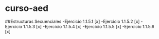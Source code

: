 # curso-aed
##Estructuras Secuenciales
-Ejercicio 1.1.5.1 [x]
-Ejercicio 1.1.5.2 [x]
-Ejercicio 1.1.5.3 [x]
-Ejercicio 1.1.5.4 [x]
-Ejercicio 1.1.5.5 [x]
-Ejercicio 1.1.5.6 [x]
